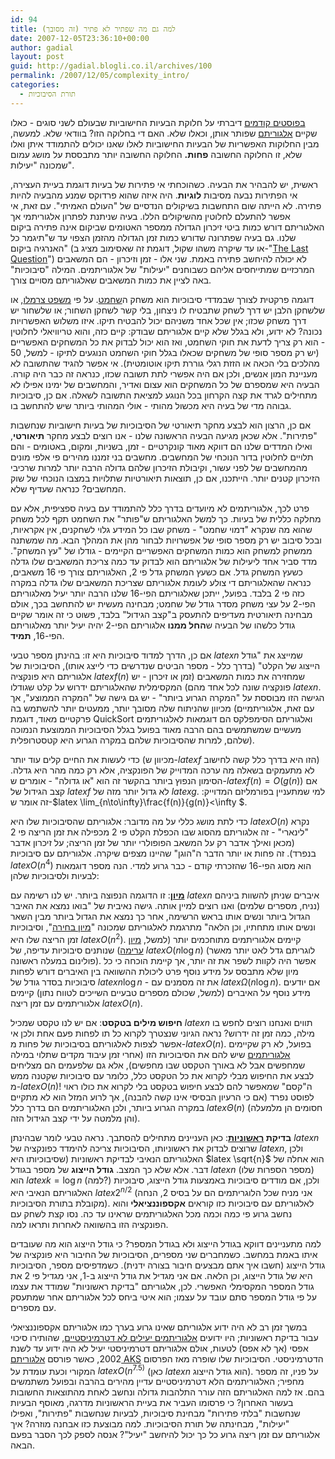 ```yaml
---
id: 94
title: למה גם מה שפתיר לא פתיר (זה מסובך)
date: 2007-12-05T23:36:10+00:00
author: gadial
layout: post
guid: http://gadial.blogli.co.il/archives/100
permalink: /2007/12/05/complexity_intro/
categories:
  - תורת הסיבוכיות
---
```

[בפוסטים קודמים](http://www.gadial.net/?p=64) דיברתי על חלוקת הבעיות החישוביות שבעולם לשני סוגים - כאלו שקיים [אלגוריתם](http://he.wikipedia.org/wiki/%D7%90%D7%9C%D7%92%D7%95%D7%A8%D7%99%D7%AA%D7%9D) שפותר אותן, וכאלו שלא. האם די בחלוקה הזו? בוודאי שלא. למעשה, מבין החלוקות האפשריות של הבעיות החישוביות לאלו שאנו יכולים להתמודד איתן ואלו שלא, זו החלוקה החשובה **פחות.** החלוקה החשובה יותר מתבססת על מושג עמום שמכונה "יעילות".

ראשית, יש להבהיר את הבעיה. כשהוכחתי אי פתירות של בעיות דוגמת בעיית העצירה, אי הפתירות נבעה מסיבות **לוגיות**. היה איזה שהוא פרדוקס שמנע מהבעיה להיות פתירה. לא הייתה שום התחשבות בשיקולים הנדסיים של "העולם האמיתי". עם זאת, אי אפשר להתעלם לחלוטין מהשיקולים הללו. בעיה שניתנת לפתרון אלגוריתמי אך האלגוריתם דורש כמות ביטי זיכרון הגדולה ממספר האטומים שביקום אינה פתירה ביקום שלנו. גם בעיה שפתרונה שדורש כמות זמן הגדולה מהזמן הצפוי עד ש"תיגמר כל האנרגיה ביקום" (או עד שיקרה משהו שקול, דוגמת זה שאסימוב מציג ב-"[The Last Question](http://en.wikipedia.org/wiki/The_Last_Question)") לא יכולה להיחשב פתירה באמת. שני אלו - זמן וזיכרון - הם המשאבים המרכזיים שמתייחסים אליהם כשבוחנים "יעילות" של אלגוריתמים. המילה "סיבוכיות" באה לציין את כמות המשאבים שאלגוריתם מסויים צורך.

דוגמה פרקטית לצורך שבמדדי סיבוכיות הוא משחק ה[שחמט](http://he.wikipedia.org/wiki/%D7%A9%D7%97%D7%9E%D7%98). על פי [משפט צרמלו](http://www.gadial.net/?p=49), או שלשחקן הלבן יש דרך לשחק שתבטיח לו ניצחון, בלי קשר לשחקן השחור; או שלשחור יש דרך משחק שכזו; אין שכל אחד משניהם יכול להבטיח תיקו. איזו משלוש האפשרויות נכונה? לא ידוע, ולא בגלל שלא קיים אלגוריתם שבודק: קיים כזה, והוא טריוויאלי לחלוטין - הוא רק צריך לדעת את חוקי השחמט, ואז הוא יכול לבדוק את כל המשחקים האפשריים (יש רק מספר סופי של משחקים שכאלו בגלל חוקי השחמט הנוגעים לתיקו - למשל, 50 מהלכים בלי הכאה או הזזת רגלי גוררת תיקו אוטומטית). אי אפשר להגיד שהתשובה לא מעניינת המון אנשים, ולכן אם היה אפשרי לתת תשובה שכזו, כנראה זה כבר היה קורה. הבעיה היא שמספרם של כל המשחקים הוא עצום ואדיר, והמחשבים של ימינו אפילו לא מתחילים לגרד את קצה הקרחון בכל הנוגע למציאת התשובה לשאלה. אם כן, סיבוכיות גבוהה מדי של בעיה היא מכשול מהותי - אולי המהותי ביותר שיש להתחשב בו.

אם כן, הרצון הוא לבצע מחקר תיאורטי של הסיבוכיות של בעיות חישוביות שנחשבות "פתירות". אלא שכאן מגיעה הבעיה הראשונה שלנו - אנו רוצים לבצע מחקר **תיאורטי**, ואילו המדדים שלנו הם דווקא מאוד קונקרטיים - זמן, בשניות, ומקום, באטומים - והם תלויים לחלוטין בדור הנוכחי של המחשבים. מחשבים בני זמננו מהירים פי אלפי מונים מהמחשבים של לפני עשור, וקיבולת הזיכרון שלהם גדולה הרבה יותר למרות שרכיבי הזיכרון קטנים יותר. הייתכנו, אם כן, תוצאות תיאורטיות שתלויות במצבו הנוכחי של שוק המחשבים? כנראה שעדיף שלא.

פרט לכך, אלגוריתמים לא מיועדים בדרך כלל להתמודד עם בעיה ספציפית, אלא עם מחלקה כללית של בעיות. כך למשל האלגוריתם ש"פותר" את השחמט תקף לכל משחק שהוא מה שנקרא "דמוי שחמט" - משחק שבו כל המידע גלוי לשחקנים, אין אקראיות, ובכל סיבוב יש רק מספר סופי של אפשרויות לבחור מהן את המהלך הבא. מה שמשתנה ממשחק למשחק הוא כמות המשחקים האפשריים הקיימים - גודלו של "עץ המשחק". מדד סביר אחד ליעילות של אלגוריתם הוא לבדוק עד כמה צריכת המשאבים שלו גדלה כשעץ המשחק גדל. אם כשעץ המשחק גדל פי 2, האלגוריתם צורך פי 16 משאבים, כנראה שהאלגוריתם די צולע לעומת אלגוריתם שצריכת המשאבים שלו גדלה במקרה כזה פי 2 בלבד. בפועל, ייתכן שאלגוריתם הפי-16 שלנו הרבה יותר יעיל מאלגוריתם הפי-2 על עצי משחק מסדר גודל של שחמט; מבחינה מעשית יש להתחשב בכך, אולם מבחינה תיאורטית מעדיפים להתעסק ב"קצב הגידול" בלבד, פשוט כי זה אומר שקיים גודל כלשהו של הבעיה ש**החל ממנו** אלגוריתם הפי-2 יהיה יעיל יותר מאלגוריתם הפי-16, **תמיד**.

אם כן, הדרך למדוד סיבוכיות היא זו: בהינתן מספר טבעי $latex n$ שמייצג את "גודל הייצוג של הקלט" (בדרך כלל - מספר הביטים שנדרשים כדי לייצג אותו), הסיבוכיות של אלגוריתם היא פונקציה $latex f(n)$ שמחזירה את כמות המשאבים (זמן או זיכרון - יש פונקציה שונה לכל אחד מהם) המקסימלית שהאלגוריתם ידרוש על קלט שגודלו $latex n$. הגישה הזו מבוססת על "המקרה הגרוע ביותר" - יש גם גישה של "המקרה הממוצע", אך מכיוון שהניתוח שלה מסובך יותר, ממעטים יותר להשתמש בה (עם זאת, אלגוריתמיים פרקטיים מאוד, דוגמת QuickSort ואלגוריתם הסימפלקס הם דוגמאות לאלגוריתמים מעשיים שמשתמשים בהם הרבה מאוד בפועל בגלל הסיבוכיות הממוצעת הנמוכה שלהם, למרות שהסיבוכיות שלהם במקרה הגרוע היא קטסטרופלית).

כדי לעשות את החיים קלים עוד יותר (מכיוון ש-$latex f$ הזו היא בדרך כלל קשה לחישוב) לא מתעמקים בשאלה מה ערכה המדוייק של הפונקציה, אלא רק כמה מהר היא גדלה. הסימון הנפוץ ביותר בהקשר זה הוא "או גדולה" - אומרים ש-$latex f(n)=O(g(n))$ אם קצב הגידול של $latex f$ לא גדול יותר מזה של $latex g$. למי שמתעניין בפורמליזם המדוייק: זה אומר ש-$latex \lim_{n\to\infty}\frac{f(n)}{g(n)}<\infty $.

כדי לתת מושג כללי על מה מדובר: אלגוריתם שהסיבוכיות שלו היא $latex O(n)$ נקרא "לינארי" - זה אלגוריתם מהסוג שבו הכפלת הקלט פי 2 מכפילה את זמן הריצה פי 2 (מכאן ואילך אדבר רק על המשאב הפופולרי יותר של זמן הריצה; על זיכרון אדבר בנפרד). זה פחות או יותר הדבר ה"הוגן" שהיינו מצפים שיקרה. אלגוריתם עם סיבוכיות $latex O(n^4)$ הוא מסוג הפי-16 שהזכרתי קודם - כבר גרוע למדי. הנה מספר דוגמאות לבעיות ולסיבוכיות שלהן:

[**מיון**](http://he.wikipedia.org/wiki/%D7%9E%D7%99%D7%95%D7%9F_%28%D7%9E%D7%93%D7%A2%D7%99_%D7%94%D7%9E%D7%97%D7%A9%D7%91%29): זו הדוגמה הנפוצה ביותר. יש לנו רשימה עם $latex n$ איברים שניתן להשוות ביניהם (נניח, מספרים שלמים) ואנו רוצים למיין אותה. גישה נאיבית של "בואו נמצא את האיבר הגדול ביותר ונשים אותו בראש הרשימה, אחר כך נמצא את הגדול ביותר מבין השאר ונשים אותו מתחתיו, וכן הלאה" מתרגמת לאלגוריתם שמכונה "[מיון בחירה](http://he.wikipedia.org/wiki/%D7%9E%D7%99%D7%95%D7%9F_%D7%91%D7%97%D7%99%D7%A8%D7%94)", וסיבוכיות זמן הריצה שלו היא $latex O(n^2)$. קיימים אלגוריתמים מתוחכמים יותר (למשל, [מיון ערימה](http://he.wikipedia.org/wiki/%D7%9E%D7%99%D7%95%D7%9F_%D7%A2%D7%A8%D7%99%D7%9E%D7%94)) שנותנים סיבוכיות עדיפה, של $latex O(n\log n)$ (לוגריתם גדל לאט יותר מאשר פולינום במעלה ראשונה). אפשר היה לקוות לשפר את זה יותר, אך קיימת הוכחה כי כל מיון שלא מתבסס על מידע נוסף פרט ליכולת ההשוואה בין האיברים דורש לפחות סיבוכיות בסדר גודל של $latex n\log n$ - את זה מסמנים עם $latex \Omega(n\log n)$. אם יודעים מידע נוסף על האיברים (למשל, שכולם מספרים טבעיים השייכים לטווח נתון) קיימים אלגוריתמים עם זמן ריצה $latex O(n)$.

**חיפוש מילים בטקסט**: אם יש לנו טקסט שמכיל $latex n$ תווים ואנחנו רוצים לחפש בו מילה, כמה זמן זה ידרוש? נראה הגיוני שנצטרך לקרוא כל תו לפחות פעם אחת ולכן אי אפשר לצפות לאלגוריתם בסיבוכיות של פחות מ-$latex O(n)$. בפועל, לא רק שקיימים [אלגוריתמים](http://en.wikipedia.org/wiki/Boyer%E2%80%93Moore_string_search_algorithm) שיש להם את הסיבוכיות הזו (אחרי זמן עיבוד מקדים שתלוי במילה שמחפשים אבל לא באורך הטקסט שבו מחפשים), אלא גם שלפעמים הם מצליחים לבצע את החיפוש מבלי לקרוא את כל הטקסט כלל, כלומר עם סיבוכיות שקטנה ממש מ-$latex O(n)$! ה"קסם" שמאפשר להם לבצע חיפוש בטקסט בלי לקרוא את כולו ראוי לפוסט נפרד (אם כי הרעיון הבסיסי אינו קשה להבנה), אך לרוע המזל הוא לא מתקיים במקרה הגרוע ביותר, ולכן האלגוריתמים הם בדרך כלל $latex \Theta(n)$ (חסומים הן מלמעלה והן מלמטה על ידי קצב הגידול הזה).

**בדיקת [ראשוניות](http://he.wikipedia.org/wiki/%D7%9E%D7%A1%D7%A4%D7%A8_%D7%A8%D7%90%D7%A9%D7%95%D7%A0%D7%99)**: כאן העניינים מתחילים להסתבך. נראה טבעי לומר שבהינתן $latex n$ שרוצים לבדוק את ראשוניותו, הסיבוכיות צריכה להימדד כפונקציה של $latex n$, ולכן האלגוריתם הנאיבי לבדיקת ראשוניות (שסיבוכיותו היא $latex \sqrt{n}$ הוא אחלה של דבר. אלא שלא כך המצב. **גודל הייצוג** של מספר בגודל $latex n$ (מספר הספרות שלו) הוא $latex k=\log n$ (למה?) ולכן, אם מודדים סיבוכיות באמצעות גודל הייצוג, סיבוכיות האלגוריתם הנאיבי היא $latex 2^{n/2}$ (אני מניח שכל הלוגריתמים הם על בסיס 2, הנחה מקובלת בתורת הסיבוכיות). לאלגוריתם עם סיבוכיות כזו קוראים **אקספוננציאלי** והוא נחשב גרוע פי כמה וכמה מכל האלגוריתמים שראינו עד כה. נסו קצת לשחק עם הפונקציה הזו בהשוואה לאחרות ותראו למה.

למה מתעניינים דווקא בגודל הייצוג ולא בגודל המספר? כי גודל הייצוג הוא מה שעובדים איתו באמת במחשב. כשמחברים שני מספרים, הסיבוכיות של החיבור היא פונקציה של גודל הייצוג (חשבו איך אתם מבצעים חיבור בצורה ידנית). כשמדפיסים מספר, הסיבוכיות היא של גודל הייצוג, וכן הלאה. אם אני מגדיל את גודל הייצוג ב-1, אני מגדיל פי 2 את גודל המספר המקסימלי האפשרי. לכן, אלגוריתם "בדיקת ראשוניות" שמודד את עצמו על פי גודל המספר סתם עובד על עצמו; הוא איטי ביחס לכל אלגוריתם אחר שמתעסק עם מספרים.

במשך זמן רב לא היה ידוע אלגוריתם שאינו גרוע בערך כמו אלגוריתם אקספוננציאלי עבור בדיקת ראשוניות; היו ידועים [אלגוריתמים יעילים לא דטרמיניסטיים](http://he.wikipedia.org/wiki/%D7%90%D7%9C%D7%92%D7%95%D7%A8%D7%99%D7%AA%D7%9D_%D7%9E%D7%99%D7%9C%D7%A8-%D7%A8%D7%91%D7%99%D7%9F), שהותירו סיכוי אפסי (אך לא אפס) לטעות, אולם אלגוריתם דטרמיניסטי יעיל לא היה ידוע עד לשנת 2002, כאשר פורסם [אלגוריתם AKS](http://en.wikipedia.org/wiki/AKS_primality_test) הדטרמיניסטי. הסיבוכיות שלו שופרה מאז הפרסום המקורי וכעת עומדת על $latex O(n^{7.5)}$ (כאן $latex n$ הוא גודל הייצוג). על פניו, זה מספר מחפיר; האלגוריתמים הלא דטרמיניסטיים עדיין מהירים בהרבה ובפועל משתמשים בהם. אז למה האלגוריתם הזה עורר התלהבות גדולה ונחשב לאחת מהתוצאות החשובות בעשור האחרון? כי פרסומו העביר את בעיית הראשוניות מדרגה, מאוסף הבעיות שנחשבות "בלתי פתירות" מבחינת סיבוכיות, לבעיות שנחשבות "פתירות", ואפילו "יעילות", מבחינתה של תורת הסיבוכיות. למה מבוצעת כזו אבחנה מוזרה? איך אלגוריתם עם זמן ריצה גרוע כל כך יכול להיחשב "יעיל"? אנסה לספק לכך הסבר בפעם הבאה.